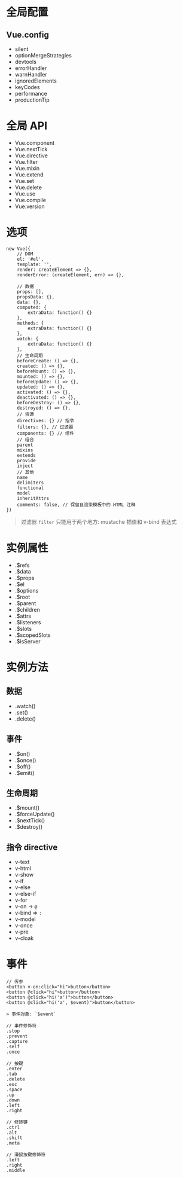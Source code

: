 # 全局配置

## Vue.config

-   silent
-   optionMergeStrategies
-   devtools
-   errorHandler
-   warnHandler
-   ignoredElements
-   keyCodes
-   performance
-   productionTip

# 全局 API

-   Vue.component
-   Vue.nextTick
-   Vue.directive
-   Vue.filter
-   Vue.mixin
-   Vue.extend
-   Vue.set
-   Vue.delete
-   Vue.use
-   Vue.compile
-   Vue.version

# 选项

```
new Vue({
    // DOM
    el: '#el',
    template: '',
    render: createElement => {},
    renderError: (createElement, err) => {},

    // 数据
    props: [],
    propsData: {},
    data: {},
    computed: {
        extraData: function() {}
    },
    methods: {
        extraData: function() {}
    },
    watch: {
        extraData: function() {}
    },
    // 生命周期
    beforeCreate: () => {},
    created: () => {},
    beforeMount: () => {},
    mounted: () => {},
    beforeUpdate: () => {},
    updated: () => {},
    activated: () => {},
    deactivated: () => {},
    beforeDestroy: () => {},
    destroyed: () => {},
    // 资源
    directives: {} // 指令
    filters: {}, // 过滤器
    components: {} // 组件
    // 组合
    parent
    mixins
    extends
    provide
    inject
    // 其他
    name
    delimiters
    functional
    model
    inheritAttrs
    comments: false, // 保留且渲染模板中的 HTML 注释
})
```

> 过滤器 `filter` 只能用于两个地方: mustache 插值和 v-bind 表达式

# 实例属性

-   .\$refs
-   .\$data
-   .\$props
-   .\$el
-   .\$options
-   .\$root
-   .\$parent
-   .\$children
-   .\$attrs
-   .\$listeners
-   .\$slots
-   .\$scopedSlots
-   .\$isServer

# 实例方法

## 数据

-   .watch()
-   .set()
-   .delete()

## 事件

-   .\$on()
-   .\$once()
-   .\$off()
-   .\$emit()

## 生命周期

-   .\$mount()
-   .\$forceUpdate()
-   .\$nextTick()
-   .\$destroy()

## 指令 directive

-   v-text
-   v-html
-   v-show
-   v-if
-   v-else
-   v-else-if
-   v-for
-   v-on -> `@`
-   v-bind => `:`
-   v-model
-   v-once
-   v-pre
-   v-cloak

# 事件

```
// 传参
<button v-on:click="hi">button</button>
<button @click="hi">button</button>
<button @click="hi('a')">button</button>
<button @click="hi('a', $event)">button</button>

> 事件对象: `$event`

// 事件修饰符
.stop
.prevent
.capture
.self
.once

// 按键
.enter
.tab
.delete
.esc
.space
.up
.down
.left
.right

// 修饰键
.ctrl
.alt
.shift
.meta

// 滑鼠按键修饰符
.left
.right
.middle

```
